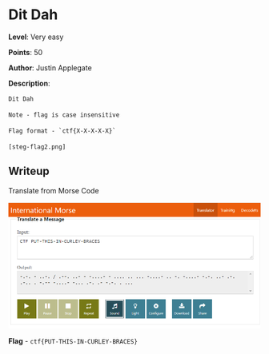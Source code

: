 # Dit Dah
**Level**: Very easy

**Points**: 50

**Author**: Justin Applegate

**Description**:
```
Dit Dah

Note - flag is case insensitive

Flag format - `ctf{X-X-X-X-X}`

[steg-flag2.png]
```

## Writeup
Translate from Morse Code

![](solution.png)

**Flag** - `ctf{PUT-THIS-IN-CURLEY-BRACES}`